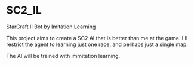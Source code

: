 # SC2_IL
StarCraft II Bot by Imitation Learning

This project aims to create a SC2 AI that is better than me at the game. I'll restrict the agent to learning just one race, and perhaps just a single map. 

The AI will be trained with immitation learning.
